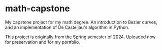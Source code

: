 # math-capstone
My capstone project for my math degree. An introduction to Bezier curves, and an implementation of De Casteljau's algorithm in Python.

This project is originally from the Spring semester of 2024. Uploaded now for preservation and for my portfolio.
